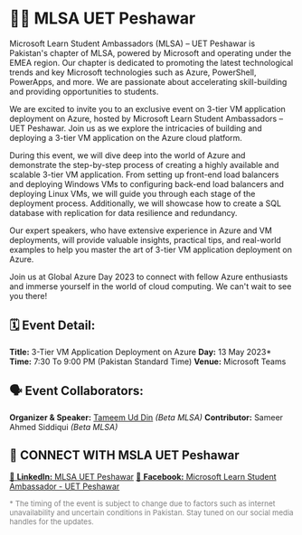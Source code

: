 # 🧑‍💻 MLSA UET Peshawar

Microsoft Learn Student Ambassadors (MLSA) – UET Peshawar is Pakistan's chapter of MLSA, powered by Microsoft and operating under the EMEA region. Our chapter is dedicated to promoting the latest technological trends and key Microsoft technologies such as Azure, PowerShell, PowerApps, and more. We are passionate about accelerating skill-building and providing opportunities to students.

We are excited to invite you to an exclusive event on 3-tier VM application deployment on Azure, hosted by Microsoft Learn Student Ambassadors – UET Peshawar. Join us as we explore the intricacies of building and deploying a 3-tier VM application on the Azure cloud platform.

During this event, we will dive deep into the world of Azure and demonstrate the step-by-step process of creating a highly available and scalable 3-tier VM application. From setting up front-end load balancers and deploying Windows VMs to configuring back-end load balancers and deploying Linux VMs, we will guide you through each stage of the deployment process. Additionally, we will showcase how to create a SQL database with replication for data resilience and redundancy.

Our expert speakers, who have extensive experience in Azure and VM deployments, will provide valuable insights, practical tips, and real-world examples to help you master the art of 3-tier VM application deployment on Azure.

Join us at Global Azure Day 2023 to connect with fellow Azure enthusiasts and immerse yourself in the world of cloud computing. We can't wait to see you there!

## 🗓️ Event Detail:

**Title:** 3-Tier VM Application Deployment on Azure
**Day:** 13 May 2023\*
**Time:** 7:30 To 9:00 PM (Pakistan Standard Time)
**Venue:** Microsoft Teams

## 🗣️ Event Collaborators:

**Organizer & Speaker:** [Tameem Ud Din](https://www.linkedin.com/in/tameem623/) _(Beta MLSA)_
**Contributor:** Sameer Ahmed Siddiqui _(Beta MLSA)_

## 🤝 CONNECT WITH MSLA UET Peshawar

[🔗 **LinkedIn:** MLSA UET Peshawar](https://www.linkedin.com/company/mlsauetp/)
[🔗 **Facebook:** Microsoft Learn Student Ambassador - UET Peshawar ](https://www.facebook.com/MLSAUETP/)

<span style="font-size: small; color: grey;">\* The timing of the event is subject to change due to factors such as internet unavailability and uncertain conditions in Pakistan. Stay tuned on our social media handles for the updates.</span>
